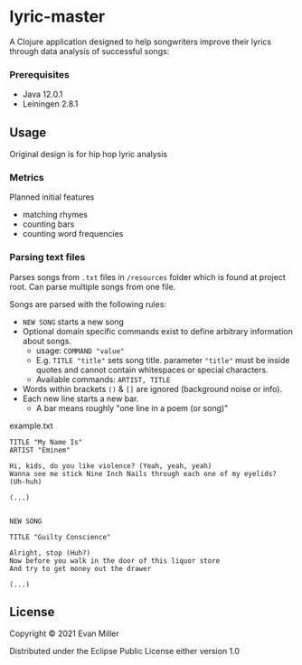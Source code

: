 # lyric-master

A Clojure application designed to help songwriters improve their lyrics through data analysis of successful songs:

### Prerequisites

- Java 12.0.1
- Leiningen 2.8.1

## Usage

Original design is for hip hop lyric analysis

### Metrics

Planned initial features
- matching rhymes
- counting bars
- counting word frequencies

### Parsing text files

Parses songs from `.txt` files in `/resources` folder which is found at project root. Can parse multiple songs from one file.

Songs are parsed with the following rules:

- `NEW SONG` starts a new song
- Optional domain specific commands exist to define arbitrary information about songs.
    - usage: `COMMAND "value"`
    - E.g. `TITLE "title"` sets song title. parameter `"title"` must be inside quotes and cannot contain whitespaces or special characters.
    - Available commands: `ARTIST, TITLE`
- Words within brackets `()` & `[]` are ignored (background noise or info).
- Each new line starts a new bar. 
    - A bar means roughly "one line in a poem (or song)"


example.txt 
````
TITLE "My Name Is"
ARTIST "Eminem"

Hi, kids, do you like violence? (Yeah, yeah, yeah)
Wanna see me stick Nine Inch Nails through each one of my eyelids? (Uh-huh)  

(...)


NEW SONG 

TITLE "Guilty Conscience"
         
Alright, stop (Huh?)
Now before you walk in the door of this liquor store
And try to get money out the drawer   

(...)

````

## License

Copyright © 2021 Evan Miller

Distributed under the Eclipse Public License either version 1.0
